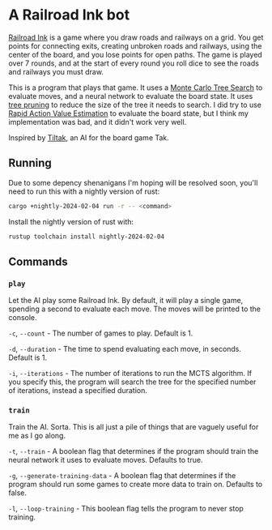 # A Railroad Ink bot

[Railroad Ink](https://horribleguild.com/product-tag/railroad-ink/) is a game where you draw roads and railways on a grid. You get points for connecting exits, creating unbroken roads and railways, using the center of the board, and you lose points for open paths. The game is played over 7 rounds, and at the start of every round you roll dice to see the roads and railways you must draw.

This is a program that plays that game. It uses a [Monte Carlo Tree Search](https://www.youtube.com/watch?v=UXW2yZndl7U) to evaluate moves, and a neural network to evaluate the board state. It uses [tree pruning](https://ceur-ws.org/Vol-2862/paper27.pdf) to reduce the size of the tree it needs to search. I did try to use [Rapid Action Value Estimation](https://www.cs.utexas.edu/~pstone/Courses/394Rspring11/resources/mcrave.pdf) to evaluate the board state, but I think my implementation was bad, and it didn't work very well.

Inspired by [Tiltak](https://github.com/MortenLohne/tiltak), an AI for the board game Tak.

## Running

Due to some depency shenanigans I'm hoping will be resolved soon, you'll need to run this with a nightly version of rust:

```sh
cargo +nightly-2024-02-04 run -r -- <command>
```

Install the nightly version of rust with:

```sh
rustup toolchain install nightly-2024-02-04
```

## Commands

### `play`

Let the AI play some Railroad Ink. By default, it will play a single game, spending a second to evaluate each move. The moves will be printed to the console.

`-c`, `--count` - The number of games to play. Default is 1.

`-d`, `--duration` - The time to spend evaluating each move, in seconds. Default is 1.

`-i`, `--iterations` - The number of iterations to run the MCTS algorithm. If you specify this, the program will search the tree for the specified number of iterations, instead a specified duration.

### `train`

Train the AI. Sorta. This is all just a pile of things that are vaguely useful for me as I go along.

`-t`, `--train` - A boolean flag that determines if the program should train the neural network it uses to evaluate moves. Defaults to true.

`-g`, `--generate-training-data` - A boolean flag that determines if the program should run some games to create more data to train on. Defaults to false.

`-l`, `--loop-training` - This boolean flag tells the program to never stop training.
